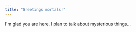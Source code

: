 ```yaml
---
title: "Greetings mortals!"
---
```


I'm glad you are here. I plan to talk about mysterious things...
